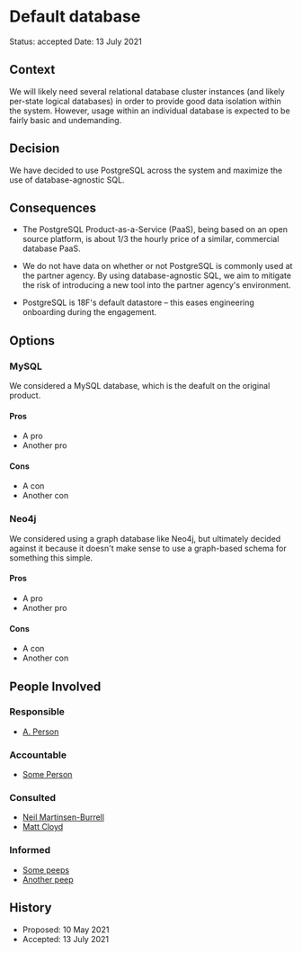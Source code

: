 # Default database

Status: accepted
Date: 13 July 2021

## Context

We will likely need several relational database cluster instances (and likely per-state logical databases) in order to provide good data isolation within the system. However, usage within an individual database is expected to be fairly basic and undemanding.


## Decision

We have decided to use PostgreSQL across the system and maximize the use of database-agnostic SQL.


## Consequences

- The PostgreSQL Product-as-a-Service (PaaS), being based on an open source platform, is about 1/3 the hourly price of a similar, commercial database PaaS.

- We do not have data on whether or not PostgreSQL is commonly used at the partner agency. By using database-agnostic SQL, we aim to mitigate the risk of introducing a new tool into the partner agency's environment.

- PostgreSQL is 18F's default datastore – this eases engineering onboarding during the engagement.


## Options

### MySQL
We considered a MySQL database, which is the deafult on the original product.

#### Pros
- A pro
- Another pro

#### Cons
- A con
- Another con

### Neo4j
We considered using a graph database like Neo4j, but ultimately decided against it because it doesn't make sense to use a graph-based schema for something this simple.

#### Pros
- A pro
- Another pro

#### Cons
- A con
- Another con


## People Involved

### Responsible
- [A. Person](mailto:anne.person@usda.gov)

### Accountable
- [Some Person](mailto:some.person@usda.gov)

### Consulted
- [Neil Martinsen-Burrell](mailto:neil.mb@gsa.gov)
- [Matt Cloyd](mailto:matt.c@gsa.gov)

### Informed
- [Some peeps](mailto:some.peeps@usda.gov)
- [Another peep](mailto:another.peep@gsa.gov)

## History

- Proposed: 10 May 2021
- Accepted: 13 July 2021
